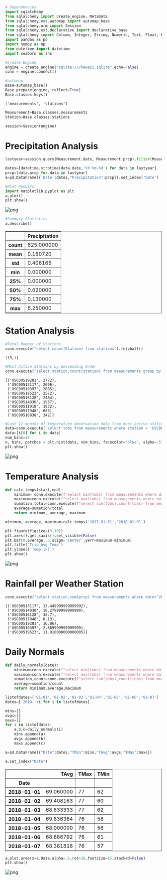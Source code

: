 

```python
# Dependencies
import sqlalchemy
from sqlalchemy import create_engine, MetaData
from sqlalchemy.ext.automap import automap_base
from sqlalchemy.orm import Session
from sqlalchemy.ext.declarative import declarative_base
from sqlalchemy import Column, Integer, String, Numeric, Text, Float, Date
import pandas as pd
import numpy as np
from datetime import datetime
import seaborn as sns
```


```python
#Create Engine
engine = create_engine("sqlite:///hawaii.sqlite",echo=False)
conn = engine.connect()
```


```python
#automap
Base=automap_base()
Base.prepare(engine, reflect=True)
Base.classes.keys()
```




    ['measurements', 'stations']




```python
Measurement=Base.classes.measurements
Station=Base.classes.stations
```


```python
session=Session(engine)
```

# Precipitation Analysis


```python
lastyear=session.query(Measurement.date, Measurement.prcp).filter(Measurement.date>'2017-04-25').all()
```


```python
dates=[datetime.strptime(data.date,'%Y-%m-%d') for data in lastyear]
prcp=[data.prcp for data in lastyear]
a=pd.DataFrame({'Date':dates,"Precipitation":prcp}).set_index('Date')
```


```python
#Plot Results
import matplotlib.pyplot as plt
a.plot()
plt.show()
```


![png](output_8_0.png)



```python
#Summary Statistics
a.describe()
```




<div>
<style>
    .dataframe thead tr:only-child th {
        text-align: right;
    }

    .dataframe thead th {
        text-align: left;
    }

    .dataframe tbody tr th {
        vertical-align: top;
    }
</style>
<table border="1" class="dataframe">
  <thead>
    <tr style="text-align: right;">
      <th></th>
      <th>Precipitation</th>
    </tr>
  </thead>
  <tbody>
    <tr>
      <th>count</th>
      <td>625.000000</td>
    </tr>
    <tr>
      <th>mean</th>
      <td>0.150720</td>
    </tr>
    <tr>
      <th>std</th>
      <td>0.406165</td>
    </tr>
    <tr>
      <th>min</th>
      <td>0.000000</td>
    </tr>
    <tr>
      <th>25%</th>
      <td>0.000000</td>
    </tr>
    <tr>
      <th>50%</th>
      <td>0.020000</td>
    </tr>
    <tr>
      <th>75%</th>
      <td>0.130000</td>
    </tr>
    <tr>
      <th>max</th>
      <td>6.250000</td>
    </tr>
  </tbody>
</table>
</div>



# Station Analysis


```python
#Total Number of Stations
conn.execute("select count(Station) from stations").fetchall()
```




    [(9,)]




```python
#Most Active Stations by descending Order
conn.execute("select station,count(station) from measurements group by station order by count(station) desc").fetchall()
```




    [('USC00519281', 2772),
     ('USC00513117', 2696),
     ('USC00519397', 2685),
     ('USC00519523', 2572),
     ('USC00516128', 2484),
     ('USC00514830', 1937),
     ('USC00511918', 1932),
     ('USC00517948', 683),
     ('USC00518838', 342)]




```python
#Last 12 months of temperature observation data from most active station
data=conn.execute("select tobs from measurements where station = 'USC00519281' and date>'2017-04-25'").fetchall()
data=[i[0] for i in data]
num_bins=12
n, bins, patches = plt.hist(data, num_bins, facecolor='blue', alpha=.5)
plt.show()
```


![png](output_13_0.png)


# Temperature Analysis


```python
def calc_temps(start,end):
    minimum= conn.execute(f"select min(tobs) from measurements where date>={start} and date <={end}").fetchall()[0][0]
    maximum=conn.execute(f"select max(tobs) from measurements where date>={start} and date <={end}").fetchall()[0][0]
    sumation,total=conn.execute(f"select sum(tobs),count(tobs) from measurements where date>={start} and date <={end}").fetchall()[0]
    average=sumation/total
    return minimum, average, maximum
```


```python
minimum, average, maximum=calc_temps('2017-01-01','2018-01-01')
```


```python
plt.figure(figsize=(3,10))
plt.axes().get_xaxis().set_visible(False)
plt.bar(0,average,.5,align='center',yerr=maximum-minimum)
plt.title('Trip Avg Temp')
plt.ylabel('Temp (F)')
plt.show()
```


![png](output_17_0.png)


# Rainfall per Weather Station


```python
conn.execute("select station,sum(prcp) from measurements where date>'2017-04-25' group by station").fetchall()

```




    [('USC00513117', 13.449999999999992),
     ('USC00514830', 10.27999999999999),
     ('USC00516128', 38.7),
     ('USC00517948', 0.13),
     ('USC00519281', 16.86),
     ('USC00519397', 2.869999999999999),
     ('USC00519523', 11.910000000000005)]



# Daily Normals


```python
def daily_normals(date):
    minimum=conn.execute(f"select min(tobs) from measurements where date like '20%%-{date}' ").fetchall()[0][0]
    maximum=conn.execute(f"select max(tobs) from measurements where date like '20%%-{date}' ").fetchall()[0][0]
    sumation,count=conn.execute(f"select sum(tobs),count(tobs) from measurements where date like '20%%-{date}' ").fetchall()[0]
    average=sumation/count
    return minimum,average,maximum
```


```python
listofdates=['01-01','01-02','01-03','01-04','01-05','01-06','01-07']
dates=['2018-'+i for i in listofdates]
```


```python
mins=[]
avgs=[]
maxs=[]
for i in listofdates:
    a,b,c=daily_normals(i)
    mins.append(a)
    avgs.append(b)
    maxs.append(c)
```


```python
a=pd.DataFrame({"Date":dates,"TMin":mins,"TAvg":avgs,"TMax":maxs})
```


```python
a.set_index("Date")
```




<div>
<style>
    .dataframe thead tr:only-child th {
        text-align: right;
    }

    .dataframe thead th {
        text-align: left;
    }

    .dataframe tbody tr th {
        vertical-align: top;
    }
</style>
<table border="1" class="dataframe">
  <thead>
    <tr style="text-align: right;">
      <th></th>
      <th>TAvg</th>
      <th>TMax</th>
      <th>TMin</th>
    </tr>
    <tr>
      <th>Date</th>
      <th></th>
      <th></th>
      <th></th>
    </tr>
  </thead>
  <tbody>
    <tr>
      <th>2018-01-01</th>
      <td>69.060000</td>
      <td>77</td>
      <td>62</td>
    </tr>
    <tr>
      <th>2018-01-02</th>
      <td>69.408163</td>
      <td>77</td>
      <td>60</td>
    </tr>
    <tr>
      <th>2018-01-03</th>
      <td>68.833333</td>
      <td>77</td>
      <td>62</td>
    </tr>
    <tr>
      <th>2018-01-04</th>
      <td>69.836364</td>
      <td>76</td>
      <td>58</td>
    </tr>
    <tr>
      <th>2018-01-05</th>
      <td>68.000000</td>
      <td>76</td>
      <td>56</td>
    </tr>
    <tr>
      <th>2018-01-06</th>
      <td>68.886792</td>
      <td>76</td>
      <td>61</td>
    </tr>
    <tr>
      <th>2018-01-07</th>
      <td>68.381818</td>
      <td>76</td>
      <td>57</td>
    </tr>
  </tbody>
</table>
</div>




```python
a.plot.area(x=a.Date,alpha=.5,rot=30,fontsize=15,stacked=False)
plt.show()
```


![png](output_26_0.png)

